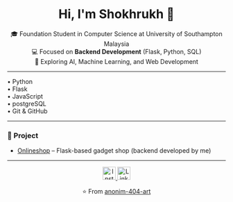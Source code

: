 <h1 align="center">Hi, I'm Shokhrukh 👋</h1>

<p align="center">
  🎓 Foundation Student in Computer Science at University of Southampton Malaysia <br>
  💻 Focused on <b>Backend Development</b> (Flask, Python, SQL) <br>
  🚀 Exploring AI, Machine Learning, and Web Development
</p>

---

<p>
  • Python <br>
  • Flask <br>
  • JavaScript <br>
  • postgreSQL <br>
  • Git & GitHub
</p>

---

### 📌 Project
- [Onlineshop](https://github.com/anonim-404-art/onlineshop) – Flask-based gadget shop (backend developed by me)

---
<p align="center">
  <a href="https://www.instagram.com/lts.shokh" target="blank">
    <img width="30px" src="https://upload.wikimedia.org/wikipedia/commons/a/a5/Instagram_icon.png" alt="Instagram"/>
  </a>
 <a href="https://www.linkedin.com/in/shoxrux-sayidov-b3ba12386" target="blank">
      <img width="30px" src="https://www.pngplay.com/wp-content/uploads/9/Linkedin-Download-Free-PNG.png" alt="Linkedin">
    </a>
</p>
<p align="center">⭐️ From <a href="https://github.com/anonim-404-art">anonim-404-art</a></p>
